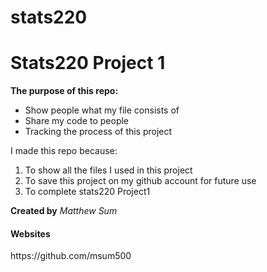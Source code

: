 # stats220
<h1> Stats220 Project 1  </h1>

**The purpose of this repo:**
<ul>
  <li> Show people what my file consists of </li>
  <li> Share my code to people </li>
  <li> Tracking the process of this project </li>
  </ul
  
  I made this repo because:
  <ol>
  <li> To show all the files I used in this project </li>
  <li> To save this project on my github account for future use </li>
  <li> To complete stats220 Project1 </li>  
  </ol>
  
 
  **Created by** *Matthew Sum*
  
  <h4> Websites </h4>
https://github.com/msum500
